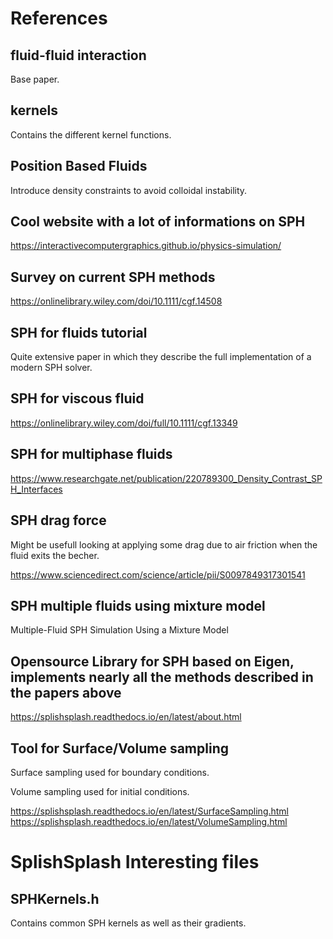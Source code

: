 # References

## fluid-fluid interaction

Base paper. 

## kernels

Contains the different kernel functions.

## Position Based Fluids

Introduce density constraints to avoid colloidal instability.

## Cool website with a lot of informations on SPH

https://interactivecomputergraphics.github.io/physics-simulation/

## Survey on current SPH methods

https://onlinelibrary.wiley.com/doi/10.1111/cgf.14508


## SPH for fluids tutorial

Quite extensive paper in which they describe the full implementation of a modern SPH solver.


## SPH for viscous fluid

https://onlinelibrary.wiley.com/doi/full/10.1111/cgf.13349

## SPH for multiphase fluids

https://www.researchgate.net/publication/220789300_Density_Contrast_SPH_Interfaces

## SPH drag force

Might be usefull looking at applying some drag due to air friction when the fluid exits the becher.

https://www.sciencedirect.com/science/article/pii/S0097849317301541

## SPH multiple fluids using mixture model

Multiple-Fluid SPH Simulation Using a Mixture Model

## Opensource Library for SPH based on Eigen, implements nearly all the methods described in the papers above

https://splishsplash.readthedocs.io/en/latest/about.html

## Tool for Surface/Volume sampling

Surface sampling used for boundary conditions.

Volume sampling used for initial conditions.

https://splishsplash.readthedocs.io/en/latest/SurfaceSampling.html
https://splishsplash.readthedocs.io/en/latest/VolumeSampling.html

# SplishSplash Interesting files

## SPHKernels.h

Contains common SPH kernels as well as their gradients.

